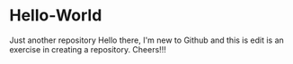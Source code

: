# Hello-World
Just another repository
Hello there,
I'm new to Github and this is edit is an exercise in creating a repository. Cheers!!!
